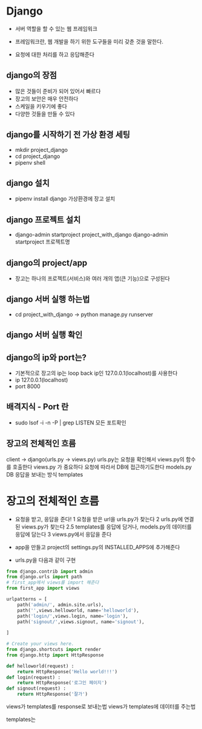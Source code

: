 # Django

* 서버 역할을 할 수 있는 웹 프레임워크

* 프레임워크란, 웹 개발을 하기 위한 도구들을 미리 갖춘 것을 말한다.

* 요청에 대한 처리를 하고 응답해준다

## django의 장점

* 많은 것들이 준비가 되어 있어서 빠르다
* 장고의 보안은 매우 안전하다
* 스케일을 키우기에 좋다
* 다양한 것들을 만들 수 있다

## django를 시작하기 전 가상 환경 세팅

* mkdir project_django
* cd project_django
* pipenv shell

## django 설치

* pipenv install django
가상환경에 장고 설치

## django 프로젝트 설치
* django-admin startproject project_with_django
django-admin startproject 프로젝트명


## django의 project/app
* 장고는 하나의 프로젝트(서비스)와 여러 개의 앱(큰 기능)으로 구성된다

## django 서버 실행 하는법
* cd project_with_django -> python manage.py runserver

## django 서버 실행 확인


## django의 ip와  port는?

* 기본적으로 장고의 ip는 loop back ip인 127.0.0.1(localhost)를 사용한다
* ip 127.0.0.1(localhost)
* port 8000

## 배격지식 - Port 란

* sudo lsof -i -n -P | grep LISTEN
모든 포트확인

## 장고의 전체적인 흐름

client -> django(urls.py -> views.py)
urls.py는 요청을 확인해서 views.py의 함수를 호출한다
views.py 가 중요하다
요청에 따라서 DB에 접근하기도한다
models.py DB
응답을 보내는 방식
templates

# 장고의 전체적인 흐름
* 요청을 받고, 응답을 준다!
  1 요청을 받은 url을 urls.py가 찾는다
  2 urls.py에 연결된 views.py가 찾는다
  2.5 templates를 응답에 담거나, models.py의 데이터를 응답에 담는다
  3 views.py에서 응답을 준다
  
* app을 만들고 project의 settings.py의 INSTALLED_APPS에 추가해준다
* urls.py을 다음과 같이 구현

```python
from django.contrib import admin
from django.urls import path
# first_app에서 views를 import 해준다
from first_app import views

urlpatterns = [
    path('admin/', admin.site.urls),
    path('',views.helloworld, name='helloworld'),
    path('login/',views.login, name='login'),
    path('signout/',views.signout, name='signout'),
   
]
```


```python
# Create your views here.
from django.shortcuts import render
from django.http import HttpResponse

def helloworld(request) :
    return HttpResponse('Hello world!!!')
def login(request) :
    return HttpResponse('로그인 페이지')
def signout(request) :
    return HttpResponse('잘가')
```

views가 templates를 response로 보내는법
views가 templates에 데이터를 주는법

templates는
